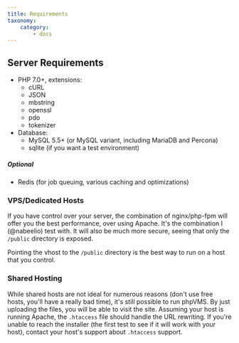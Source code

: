 ```yaml
---
title: Requirements
taxonomy:
    category:
        - docs
---
```


## Server Requirements

- PHP 7.0+, extensions:
  - cURL
  - JSON
  - mbstring
  - openssl
  - pdo
  - tokenizer
- Database:
  - MySQL 5.5+ (or MySQL variant, including MariaDB and Percona)
  - sqlite (if you want a test environment)

##### Optional

- Redis (for job queuing, various caching and optimizations)

### VPS/Dedicated Hosts

If you have control over your server, the combination of nginx/php-fpm will offer you
the best performance, over using Apache. It's the combination I (@nabeelio) test with.
It will also be much more secure, seeing that only the `/public` directory is exposed.

Pointing the vhost to the `/public` directory is the best way to run on a host that you
control.

### Shared Hosting

While shared hosts are not ideal for numerous reasons (don't use free hosts, you'll have
a really bad time), it's still possible to run phpVMS. By just uploading the files, you
will be able to visit the site. Assuming your host is running Apache, the `.htaccess` file
should handle the URL rewriting. If you're unable to reach the installer (the first test
to see if it will work with your host), contact your host's support about `.htaccess`
support.